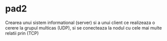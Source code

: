 # pad2
Crearea unui  sistem informational (server) si a unui client ce realizeaza o cerere la grupul multicas (UDP), si se conecteaza la nodul cu cele mai multe relatii prin (TCP)
